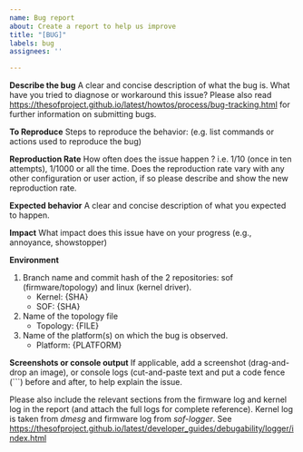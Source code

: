 ```yaml
---
name: Bug report
about: Create a report to help us improve
title: "[BUG]"
labels: bug
assignees: ''

---
```


**Describe the bug**
A clear and concise description of what the bug is.
What have you tried to diagnose or workaround this issue?
Please also read https://thesofproject.github.io/latest/howtos/process/bug-tracking.html for further information on submitting bugs.

**To Reproduce**
Steps to reproduce the behavior: (e.g. list commands or actions used to reproduce the bug)

**Reproduction Rate**
How often does the issue happen ? i.e. 1/10 (once in ten attempts), 1/1000 or all the time.
Does the reproduction rate vary with any other configuration or user action, if so please describe and show the new reproduction rate.

**Expected behavior**
A clear and concise description of what you expected to happen.

**Impact**
What impact does this issue have on your progress (e.g., annoyance, showstopper)

**Environment**
1) Branch name and commit hash of the 2 repositories: sof (firmware/topology) and linux (kernel driver).
    * Kernel: {SHA}
    * SOF: {SHA}
2) Name of the topology file
    * Topology: {FILE}
3) Name of the platform(s) on which the bug is observed.
    * Platform: {PLATFORM}

**Screenshots or console output**
If applicable, add a screenshot (drag-and-drop an image), or console logs
(cut-and-paste text and put a code fence (\`\`\`) before and after, to help
explain the issue.

Please also include the relevant sections from the firmware log and kernel log in the report (and attach the full logs for complete reference). Kernel log is taken from *dmesg* and firmware log from *sof-logger*. See https://thesofproject.github.io/latest/developer_guides/debugability/logger/index.html
